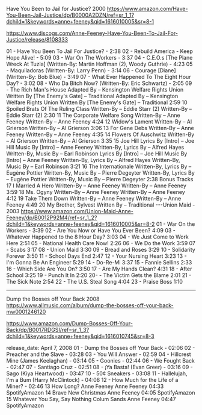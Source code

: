 Have You Been to Jail for Justice? 2000
https://www.amazon.com/Have-You-Been-Jail-Justice/dp/B0000A2DZN/ref=sr_1_1?dchild=1&keywords=anne+feeney&qid=1616010005&sr=8-1

https://www.discogs.com/Anne-Feeney-Have-You-Been-To-Jail-For-Justice/release/8108333

01 - Have You Been To Jail For Justice? - 2:38
02 - Rebuild America - Keep Hope Alive! - 5:09
03 - War On The Workers - 3:37
04 - C.E.O.s [The Plane Wreck At Tuzla] (Written-By: Martin Hoffman (2), Woody Guthrie) - 4:23
05 - Maquiladoras (Written-By: Larry Penn) - 3:14
06 - Courage [Diane] (Written-By: Bob Blue) - 3:49
07 - What Ever Happened To The Eight Hour Day? - 3:02
08 - Who Da Bitch Now? (Written-By: Eric Schwartz) - 2:05
09 - The Rich Man's House
Adapted By – Kensington Welfare Rights Union
Written By [The Enemy's Gate] – Traditional
Adapted By – Kensington Welfare Rights Union
Written By [The Enemy's Gate] – Traditional
2:59
10 Spoiled Brats Of The Ruling Class
Written-By – Eddie Starr (2)
Written-By – Eddie Starr (2)
2:30
11 The Corporate Welfare Song
Written-By – Anne Feeney
Written-By – Anne Feeney
4:24
12 Widow's Lament
Written-By – Al Grierson
Written-By – Al Grierson
3:06
13 For Gene Debs
Written-By – Anne Feeney
Written-By – Anne Feeney
4:35
14 Flowers Of Auschwitz
Written-By – Al Grierson
Written-By – Al Grierson
3:35
15 Joe Hill
Lyrics By [Intro] – Joe Hill
Music By [Intro] – Anne Feeney
Written-By, Lyrics By – Alfred Hayes
Written-By, Music By – Earl Robinson
Lyrics By [Intro] – Joe Hill
Music By [Intro] – Anne Feeney
Written-By, Lyrics By – Alfred Hayes
Written-By, Music By – Earl Robinson
3:21
16 The Internationale
Written-By, Lyrics By – Eugène Pottier
Written-By, Music By – Pierre Degeyter
Written-By, Lyrics By – Eugène Pottier
Written-By, Music By – Pierre Degeyter
2:38
Bonus Tracks
17 I Married A Hero
Written-By – Anne Feeney
Written-By – Anne Feeney
3:59
18 Ms. Ogyny
Written-By – Anne Feeney
Written-By – Anne Feeney
4:12
19 Take Them Down
Written-By – Anne Feeney
Written-By – Anne Feeney
4:49
20 My Brother, Sylvest
Written By – Traditional
---Union Maid - 2003
https://www.amazon.com/Union-Maid-Anne-Feeney/dp/B0012P92M4/ref=sr_1_2?dchild=1&keywords=anne+feeney&qid=1616010005&sr=8-2
01 - War On the Workers - 3:39
02 - Are You Now or Have You Ever Been? 4:09
03 - Whatever Happened to the 8 Hour Day? 3:03
04 - We Just Come to Work Here 2:51
05 - National Health Care Now! 2:26
06 - We Do the Work 3:59
07 - Scabs 3:17
08 - Union Maid 3:30
09 - Bread and Roses 3:29
10 - Solidarity Forever 3:50
11 - School Days End 2:47
12 - Your Nursing Heart 3:23
13 - I'm Gonna Be An Engineer 5:29
14 - Do-Re-Mi 3:37
15 - Fannie Sellins 2:33
16 - Which Side Are You On? 3:50
17 - Are My Hands Clean? 4:31
18 - After School 3:25
19 - Punch It In 2:20
20- - The Victim Gets the Blame 2:01
21 - The Sick Note 2:54
22 - The U.S. Steal Song 4:04
23 - Praise Boss 1:10

---

Dump the Bosses off Your Back 2008
https://www.allmusic.com/album/dump-the-bosses-off-your-back-mw0001246120

https://www.amazon.com/Dump-Bosses-Off-Your-Back/dp/B0017RDGSI/ref=sr_1_3?dchild=1&keywords=anne+feeney&qid=1616010745&sr=8-3

release_date: April 7, 2008
01 - Dump the Bosses off Your Back - 02:06
02 - Preacher and the Slave - 03:28
03 - You Will Answer - 02:59
04 - Hillcrest Mine (James Keelaghan) - 03:14
05 - Goonies - 02:44
06 - We Fought Back - 02:47
07 - Santiago Cruz - 02:51
08 - ¡Ya Basta! (Evan Greer) - 03:16
09 - Sago (Kiya Heartwood) - 03:47
10 - 50¢ Sneakers - 03:08
11 - Hallelujah, I'm a Bum (Harry McClintock) - 04:08
12 - How Much for the Life of a Miner? - 02:46
13
How Long?
Anne Feeney
Anne Feeney 04:33 SpotifyAmazon
14
Brave New Christmas
Anne Feeney 04:05 SpotifyAmazon
15
Whatever You Say, Say Nothing
Colum Sands
Anne Feeney 04:47 SpotifyAmazon

